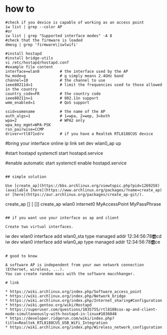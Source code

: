 # how to

```
#check if you device is capable of working as an access point
iw list | grep --color AP
#or
iw list | grep "Supported interface modes" -A 8
#check that the firmware is loaded
dmesg | grep 'firmware\|iwlwifi'
```

```
#install hostapd
#install bridge-utils
vi /etc/hostapd/hostapd.conf
#example file content
interface=wlan0         # the interface used by the AP
hw_mode=g               # g simply means 2.4GHz band
channel=10              # the channel to use
ieee80211d=1            # limit the frequencies used to those allowed in the country
country_code=FR         # the country code
ieee80211n=1            # 802.11n support
wmm_enabled=1           # QoS support

ssid=somename           # the name of the AP
auth_algs=1             # 1=wpa, 2=wep, 3=both
wpa=2                   # WPA2 only
wpa_key_mgmt=WPA-PSK
rsn_pairwise=CCMP
driver=rtl871xdrv       # if you have a Realtek RTL8188CUS device
```

#bring your interface online
ip link set dev wlan0_ap up

#start hostapd
systemctl start hostapd.service

#enable automatic start
systemctl enable hostapd.service
```

## simple solution

Use [create_ap](https://bbs.archlinux.org/viewtopic.php?pid=1269258) (available [here](https://www.archlinux.org/packages/?name=create_ap) or [here](https://aur.archlinux.org/packages/create_ap-git/).

```
create_ap <wifi interface> [<interface with internet>] [<access point name> [<passphrase>]]
create_ap wlan0 internet0 MyAccessPoint MyPassPhrase
```

## if you want use your interface as ap and client

Create two virtual interfaces.

```
iw dev wlan0 interface add wlan0_sta type managed addr 12:34:56:78:ab:cd
iw dev wlan0 interface add wlan0_ap  type managed addr 12:34:56:78:ab:ce
```

# good to know

A software AP is independent from your own network connection (Ethernet, wireless, ...).
You can create random macs with the software macchhanger.

# link

* https://wiki.archlinux.org/index.php/Software_access_point
* https://wiki.archlinux.org/index.php/Network_bridge
* https://wiki.archlinux.org/index.php/Internet_sharing#Configuration
* https://wiki.gentoo.org/wiki/Hostapd
* https://superuser.com/questions/1035755/rtl8188cus-ap-and-client-mode-simultaneously-with-hostapd-in-linux#1036048
* https://developer.ridgerun.com/wiki/index.php?title=Realtek_RTL8188CUS_USB_WiFi_Integration
* https://wiki.archlinux.org/index.php/Wireless_network_configuration
